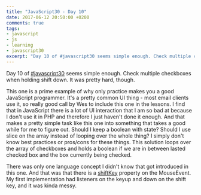 ```yaml
---
title: "JavaScript30 - Day 10"
date: 2017-06-12 20:50:00 +0200
comments: true
tags:
- javascript
- js
- learning
- javascript30
excerpt: "Day 10 of #javascript30 seems simple enough. Check multiple checkboxes when holding shift down. It was pretty hard, though."
---
```

Day 10 of [#javascript30](https://javascript30.com) seems simple enough. Check multiple checkboxes when holding shift down. It was pretty hard, though.

This one is a prime example of why only practice makes you a good JavaScript programmer. It's a pretty common UI thing - most email clients use it, so really good call by Wes to include this one in the lessons. I find that in JavaScript there is a lot of UI interaction that I am so bad at because I don't use it in PHP and therefore I just haven't done it enough. And that makes a pretty simple task like this one into something that takes a good while for me to figure out. Should I keep a boolean with state? Should I use slice on the array instead of looping over the whole thing? I simply don't know best practices or pros/cons for these things. This solution loops over the array of checkboxes and holds a boolean if we are in between lasted checked box and the box currently being checked. 

There was only one language concept I didn't know that got introduced in this one. And that was that there is a [shiftKey](https://developer.mozilla.org/en-US/docs/Web/API/MouseEvent/shiftKey) property on the MouseEvent. My first implementation had listeners on the keyup and down on the shift key, and it was kinda messy.



